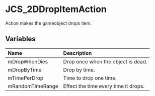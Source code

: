 # JCS_2DDropItemAction

Action makes the gameobject drops item.

## Variables

| Name | Description |
|:---|:---|
| mDropWhenDies | Drop once when the object is dead. |
| mDropByTime | Drop by time. |
| mTimePerDrop | Time to drop one time. |
| mRandomTimeRange | Effect the time every time it drops. |
